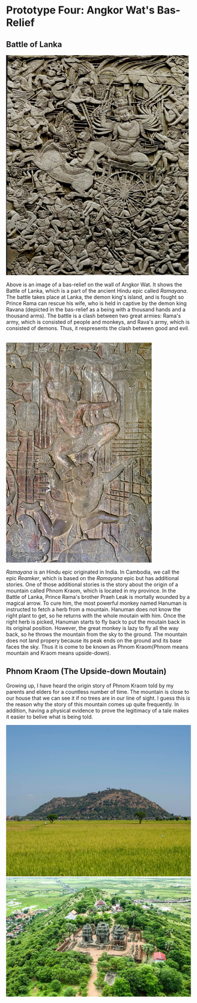 # Prototype Four: Angkor Wat's Bas-Relief 

## Battle of Lanka
<img src="images/battleOfLanka.jpeg" width="498" height="600">

Above is an image of a bas-relief on the wall of Angkor Wat. It shows the Battle of Lanka, which is a part of the ancient Hindu epic called *Ramayana*. The battle takes place at Lanka, the demon king's island, and is fought so Prince Rama can rescue his wife, who is held in captive by the demon king Ravana (depicted in the bas-relief as a being with a thousand hands and a thousand arms). The battle is a clash between two great armies: Rama's army, which is consisted of people and monkeys, and Rava's army, which is consisted of demons. Thus, it respresents the clash between good and evil.
<br/><br/> 

<img src="images/ramahanuman.jpeg">
     
*Ramayana* is an Hindu epic originated in India. In Cambodia, we call the epic *Reamker*, which is based on the *Ramayana* epic but has additional stories. One of those additional stories is the story about the origin of a mountain called Phnom Kraom, which is located in my province. In the Battle of Lanka, Prince Rama's brother Praeh Leak is mortally wounded by a magical arrow. To cure him, the most powerful monkey named Hanuman is instructed to fetch a herb from a mountain. Hanuman does not know the right plant to get, so he returns with the whole moutain with him. Once the right herb is picked, Hanuman starts to fly back to put the moutain back in its original position. However, the great monkey is lazy to fly all the way back, so he throws the mountain from the sky to the ground. The mountain does not land propery because its peak ends on the ground and its base faces the sky. Thus it is come to be known as Phnom Kraom(Phnom means mountain and Kraom means upside-down).

<!-- <img src="images/monkeyarmy.jpeg" width="800" height="600"> -->

## Phnom Kraom (The Upside-down Moutain)

Growing up, I have heard the origin story of Phnom Kraom told by my parents and elders for a countless number of time. The mountain is close to our house that we can see it if no trees are in our line of sight. I guess this is the reason why the story of this mountain comes up quite frequently. In addition, having a physical evidence to prove the legitimacy of a tale makes it easier to belive what is being told. 

<img src="images/phnomkrom_field.jpeg" width="620" height="413" >
<img src="images/phnomkrom_top.jpeg" >


